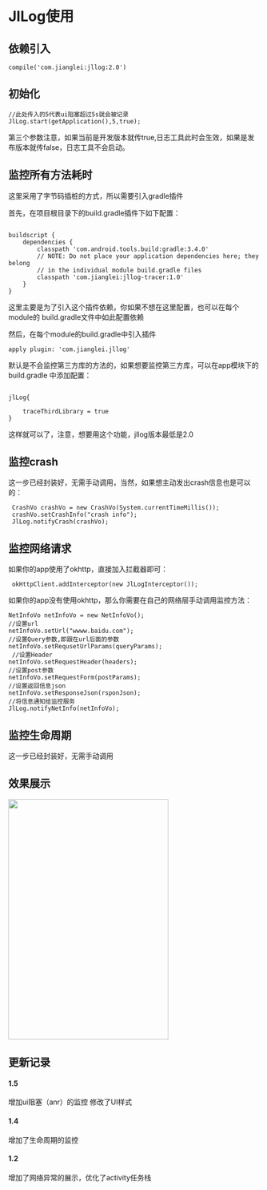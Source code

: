 # JlLog使用
## 依赖引入
```
compile('com.jianglei:jllog:2.0')
```


## 初始化
```
//此处传入的5代表ui阻塞超过5s就会被记录
JlLog.start(getApplication(),5,true);
```
第三个参数注意，如果当前是开发版本就传true,日志工具此时会生效，如果是发布版本就传false，日志工具不会启动。

## 监控所有方法耗时
这里采用了字节码插桩的方式，所以需要引入gradle插件

首先，在项目根目录下的build.gradle插件下如下配置：
```

buildscript {
    dependencies {
        classpath 'com.android.tools.build:gradle:3.4.0'
        // NOTE: Do not place your application dependencies here; they belong
        // in the individual module build.gradle files
        classpath 'com.jianglei:jllog-tracer:1.0'
    }
}

```
这里主要是为了引入这个插件依赖，你如果不想在这里配置，也可以在每个module的
build.gradle文件中如此配置依赖

然后，在每个module的build.gradle中引入插件
```
apply plugin: 'com.jianglei.jllog'
```

默认是不会监控第三方库的方法的，如果想要监控第三方库，可以在app模块下的build.gradle
中添加配置：
```

jlLog{
    
    traceThirdLibrary = true
}
```

这样就可以了，注意，想要用这个功能，jllog版本最低是2.0

## 监控crash
这一步已经封装好，无需手动调用，当然，如果想主动发出crash信息也是可以的：
```
 CrashVo crashVo = new CrashVo(System.currentTimeMillis());
 crashVo.setCrashInfo("crash info");
 JlLog.notifyCrash(crashVo);
```
## 监控网络请求
如果你的app使用了okhttp，直接加入拦截器即可：
```
 okHttpClient.addInterceptor(new JlLogInterceptor());
```
如果你的app没有使用okhttp，那么你需要在自己的网络层手动调用监控方法：
```
NetInfoVo netInfoVo = new NetInfoVo();
//设置url
netInfoVo.setUrl("wwww.baidu.com");
//设置Query参数,即跟在url后面的参数
netInfoVo.setRequsetUrlParams(queryParams);
 //设置Header
netInfoVo.setRequestHeader(headers);
//设置post参数
netInfoVo.setRequestForm(postParams);
//设置返回信息json
netInfoVo.setResponseJson(rsponJson);
//将信息通知给监控服务
JlLog.notifyNetInfo(netInfoVo);
```
## 监控生命周期
这一步已经封装好，无需手动调用

## 效果展示

<img src="other/example.gif" width="320" height="480"/>


## 更新记录
#### 1.5
增加ui阻塞（anr）的监控
修改了UI样式
#### 1.4
增加了生命周期的监控
#### 1.2
增加了网络异常的展示，优化了activity任务栈

